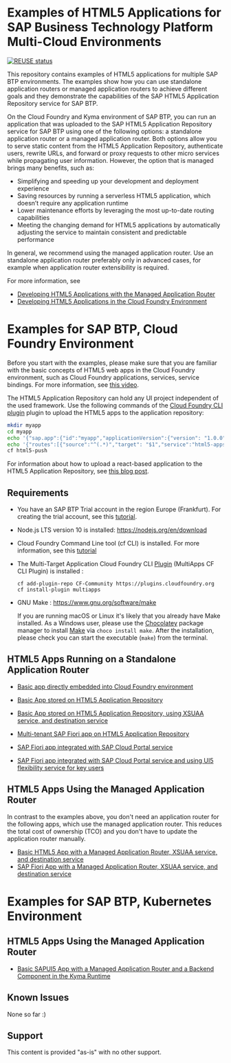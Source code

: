 # Examples of HTML5 Applications for SAP Business Technology Platform Multi-Cloud Environments

[![REUSE status](https://api.reuse.software/badge/github.com/SAP-samples/multi-cloud-html5-apps-samples/)](https://api.reuse.software/info/github.com/SAP-samples/multi-cloud-html5-apps-samples/)

This repository contains examples of HTML5 applications for multiple SAP BTP environments. The examples show how you can use standalone application routers or managed application routers to achieve different goals and they demonstrate the capabilities of the SAP HTML5 Application Repository service for SAP BTP.

On the Cloud Foundry and Kyma environment of SAP BTP, you can run an application that was uploaded to the SAP HTML5 Application Repository service for SAP BTP using one of the following options: a standalone application router or a managed application router. Both options allow you to serve static content from the HTML5 Application Repository, authenticate users, rewrite URLs, and forward or proxy requests to other micro services while propagating user information. However, the option that is managed brings many benefits, such as:
- Simplifying and speeding up your development and deployment experience
- Saving resources by running a serverless HTML5 application, which doesn’t require any application runtime
- Lower maintenance efforts by leveraging the most up-to-date routing capabilities
- Meeting the changing demand for HTML5 applications by automatically adjusting the service to maintain consistent and predictable performance

In general, we recommend using the managed application router. Use an standalone application router preferably only in advanced cases, for example when application router extensibility is required.

For more information, see 
- [Developing HTML5 Applications with the Managed Application Router](https://help.sap.com/viewer/ad4b9f0b14b0458cad9bd27bf435637d/Cloud/en-US/c1b9d6facfc942e3bca664ae06387e9b.html)
- [Developing HTML5 Applications in the Cloud Foundry Environment](https://help.sap.com/viewer/65de2977205c403bbc107264b8eccf4b/Cloud/en-US/11d77aa154f64c2e83cc9652a78bb985.html)

# Examples for SAP BTP, Cloud Foundry Environment

Before you start with the examples, please make sure that you are familiar with the basic concepts of HTML5 web apps in the Cloud Foundry environment, such as Cloud Foundry applications, services, service bindings. For more information, see [this video](https://www.youtube.com/watch?v=emnl-y9btdU).

The HTML5 Application Repository can hold any UI project independent of the used framework. Use the following commands of the [Cloud Foundry CLI plugin](https://sap.github.io/cf-html5-apps-repo-cli-plugin/) plugin to upload the HTML5 apps to the application repository:

```bash
mkdir myapp
cd myapp
echo '{"sap.app":{"id":"myapp","applicationVersion":{"version": "1.0.0"}}}' > manifest.json
echo '{"routes":[{"source":"^(.*)","target": "$1","service":"html5-apps-repo-rt"}]}' > xs-app.json
cf html5-push
```

For information about how to upload a react-based application to the HTML5 Application Repository, see [this blog post](https://blogs.sap.com/2019/06/03/cloudfoundryfun-5-play-asteroids-powered-by-react-secured-by-sap-cloud-platform/).

## Requirements
- You have an SAP BTP Trial account in the region Europe (Frankfurt). For creating the trial account, see this [tutorial](https://developers.sap.com/tutorials/hcp-create-trial-account.html).
- Node.js LTS version 10 is installed: <https://nodejs.org/en/download>
- Cloud Foundry Command Line tool (cf CLI)  is installed. For more information, see this [tutorial](https://developers.sap.com/tutorials/cp-cf-download-cli.html)
- The Multi-Target Application Cloud Foundry CLI [Plugin](https://github.com/cloudfoundry-incubator/multiapps-cli-plugin) (MultiApps CF CLI Plugin) is installed : 
    ```
    cf add-plugin-repo CF-Community https://plugins.cloudfoundry.org
    cf install-plugin multiapps
    ```
- GNU Make : <https://www.gnu.org/software/make>

    If you are running macOS or Linux it's likely that you already have Make installed. As a Windows user, please use the [Chocolatey](https://chocolatey.org/) package manager to install [Make](https://chocolatey.org/packages/make) via `choco install make`. After the installation, please check you can start the executable (`make`) from the terminal.


## HTML5 Apps Running on a Standalone Application Router

- [Basic app directly embedded into Cloud Foundry environment](standalone-approuter-html5-local-dir/)

- [Basic App stored on HTML5 Application Repository](standalone-approuter-html5-runtime)

- [Basic App stored on HTML5 Application Repository, using  XSUAA service, and destination service](standalone-approuter-html5-runtime-mta-hello-world)

- [Multi-tenant SAP Fiori app on HTML5 Application Repository](standalone-mtx-approuter)

- [SAP Fiori app integrated with SAP Cloud Portal service](standalone-portal-mta)

- [SAP Fiori app integrated with SAP Cloud Portal service and using UI5 flexibility service for key users](standalone-portal-keyuser-mta)


## HTML5 Apps Using the Managed Application Router

In contrast to the examples above, you don't need an application router for the following apps, which use the managed application router. This reduces the total cost of ownership (TCO) and you don't have to update the application router manually. 

- [Basic HTML5 App with a Managed Application Router, XSUAA service, and destination service](managed-html5-runtime-basic-mta)
- [SAP Fiori App with a Managed Application Router, XSUAA service, and destination service](managed-html5-runtime-fiori-mta)



# Examples for SAP BTP, Kubernetes Environment

## HTML5 Apps Using the Managed Application Router
- [Basic SAPUI5 App with a Managed Application Router and a Backend Component in the Kyma Runtime](managed-html5-runtime-jwt-kyma)

## Known Issues
None so far :)

## Support
This content is provided "as-is" with no other support.
